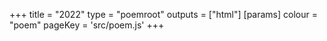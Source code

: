 +++
title = "2022"
type = "poemroot"
outputs = ["html"]
[params]
    colour = "poem"
    pageKey = 'src/poem.js'
+++
